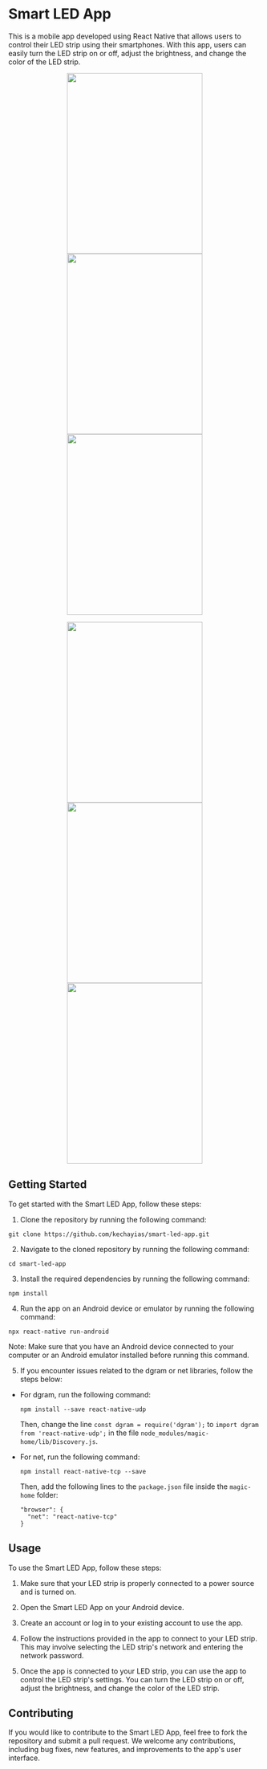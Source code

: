 # Smart LED App

This is a mobile app developed using React Native that allows users to control their LED strip using their smartphones. With this app, users can easily turn the LED strip on or off, adjust the brightness, and change the color of the LED strip.

<p align="center"> 
  <img src="https://user-images.githubusercontent.com/70820055/165295732-31f56d2d-ce2d-447e-839c-3822cfd685f1.png" width="270" height="360"> 
  <img src="https://user-images.githubusercontent.com/70820055/165295748-fd656061-1c40-4958-bc78-9ea2a0010f54.png" width="270" height="360"> 
  <img src="https://user-images.githubusercontent.com/70820055/165295761-0b64e4df-d444-426e-b376-3bea16b39899.png" width="270" height="360"> 
</p> 
<p align="center"> 
  <img src="https://user-images.githubusercontent.com/70820055/165295775-3eb8d225-8306-4a31-a237-4eec9f2e1be8.png" width="270" height="360"> 
  <img src="https://user-images.githubusercontent.com/70820055/165295783-20f89634-fa7f-4e91-9fbf-e5c4c49b23e0.png" width="270" height="360"> 
  <img src="https://user-images.githubusercontent.com/70820055/165295791-f9917bea-c4a5-4ac4-b9b9-136f26082bef.png" width="270" height="360"> 
</p>



## Getting Started

To get started with the Smart LED App, follow these steps:

1. Clone the repository by running the following command:
```
git clone https://github.com/kechayias/smart-led-app.git
```
2. Navigate to the cloned repository by running the following command:
```
cd smart-led-app
```
  
3. Install the required dependencies by running the following command:
```
npm install
```

4. Run the app on an Android device or emulator by running the following command:
```
npx react-native run-android
```

Note: Make sure that you have an Android device connected to your computer or an Android emulator installed before running this command.

5. If you encounter issues related to the dgram or net libraries, follow the steps below:

- For dgram, run the following command:

  ```
  npm install --save react-native-udp
  ```

  Then, change the line `const dgram = require('dgram');` to `import dgram from 'react-native-udp';` in the file `node_modules/magic-home/lib/Discovery.js`.

- For net, run the following command:

  ```
  npm install react-native-tcp --save
  ```

  Then, add the following lines to the `package.json` file inside the `magic-home` folder:

  ```
  "browser": {
    "net": "react-native-tcp"
  }
  ```

## Usage

To use the Smart LED App, follow these steps:

1. Make sure that your LED strip is properly connected to a power source and is turned on.

2. Open the Smart LED App on your Android device.

3. Create an account or log in to your existing account to use the app. 

4. Follow the instructions provided in the app to connect to your LED strip. This may involve selecting the LED strip's network and entering the network password.
 
5. Once the app is connected to your LED strip, you can use the app to control the LED strip's settings. You can turn the LED strip on or off, adjust the brightness, and change the color of the LED strip.

## Contributing

If you would like to contribute to the Smart LED App, feel free to fork the repository and submit a pull request. We welcome any contributions, including bug fixes, new features, and improvements to the app's user interface.
